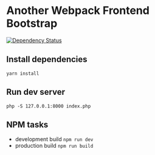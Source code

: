 Another Webpack Frontend Bootstrap
==================================

[![Dependency Status](https://www.versioneye.com/user/projects/59e9e6bd2de28c15828fb350/badge.svg?style=flat-square)](https://www.versioneye.com/user/projects/59e9e6bd2de28c15828fb350)

Install dependencies
--------------------
```
yarn install
```

Run dev server
--------------
```
php -S 127.0.0.1:8000 index.php
```

NPM tasks
----------

- development build ``` npm run dev ```
- production build ``` npm run build ```